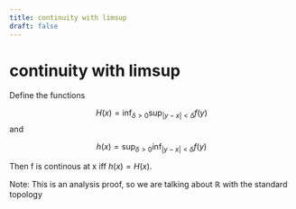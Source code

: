 ```yaml
---
title: continuity with limsup
draft: false
---
```

# continuity with limsup

Define the functions

$$H(x) = \inf_{\delta > 0} \sup_{|y-x|< \delta} f(y) $$ 
and

$$h(x) = \sup_{\delta > 0} \inf_{|y-x|< \delta} f(y) $$

Then f is continous at x iff $h(x) = H(x)$.

Note: This is an analysis proof, so we are talking about $\mathbb{R}$ with the standard topology
